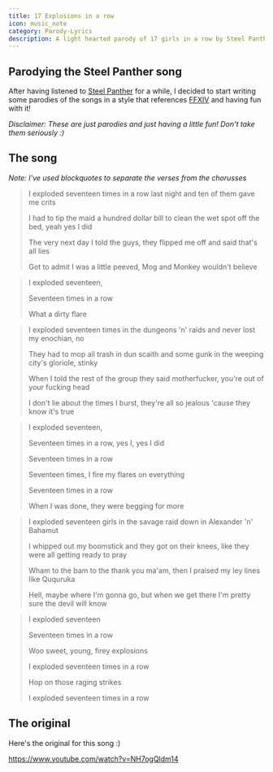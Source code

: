 ```yaml
---
title: 17 Explosions in a row
icon: music_note
category: Parody-Lyrics
description: A light hearted parody of 17 girls in a row by Steel Panther
---
```


## Parodying the Steel Panther song

After having listened to [Steel Panther](https://en.wikipedia.org/wiki/Steel_Panther) for a while, I decided to start writing some parodies of the songs in a style that references [FFXIV](http://www.finalfantasyxiv.com/) and having fun with it!

*Disclaimer: These are just parodies and just having a little fun! Don't take them seriously :)*

## The song

*Note: I've used blockquotes to separate the verses from the chorusses*

> I exploded seventeen times in a row last night and ten of them gave me crits 
>
> I had to tip the maid a hundred dollar bill to clean the wet spot off the bed, yeah yes I did 
>
> The very next day I told the guys, they flipped me off and said that's all lies 
>
> Got to admit I was a little peeved, Mog and Monkey wouldn't believe 

> I exploded seventeen,
>
> Seventeen times in a row
>
> What a dirty flare

> I exploded seventeen times in the dungeons 'n' raids and never lost my enochian, no
>
> They had to mop all trash in dun scaith and some gunk in the weeping city's gloriole, stinky
>
> When I told the rest of the group they said motherfucker, you're out of your fucking head
>
> I don't lie about the times I burst, they're all so jealous 'cause they know it's true

> I exploded seventeen,
>
> Seventeen times in a row, yes I, yes I did
>
> Seventeen times in a row
>
> Seventeen times, I fire my flares on everything
>
> Seventeen times in a row
>
> When I was done, they were begging for more

> I exploded seventeen girls in the savage raid down in Alexander 'n' Bahamut
>
> I whipped out my boomstick and they got on their knees, like they were all getting ready to pray
>
> Wham to the bam to the thank you ma'am, then I praised my ley lines like Ququruka
>
> Hell, maybe where I'm gonna go, but when we get there I'm pretty sure the devil will know

> I exploded seventeen
>
> Seventeen times in a row
>
> Woo sweet, young, firey explosions
>
> I exploded seventeen times in a row
>
> Hop on those raging strikes
>
> I exploded seventeen times in a row

## The original

Here's the original for this song :)

https://www.youtube.com/watch?v=NH7ogQldm14
